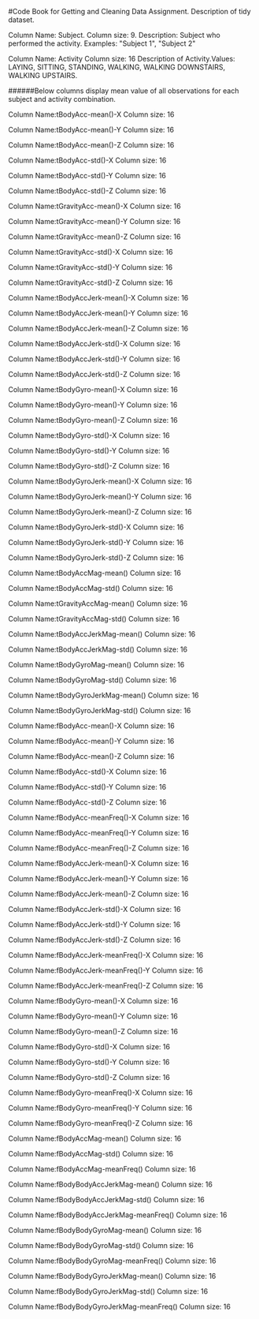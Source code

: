 #Code Book for Getting and Cleaning Data Assignment. Description of tidy dataset.


Column Name: Subject. Column size: 9. 
Description: Subject who performed the activity. Examples:  "Subject 1", "Subject 2"

Column Name: Activity Column size: 16 
Description of Activity.Values: LAYING, SITTING, STANDING, WALKING, WALKING DOWNSTAIRS, WALKING UPSTAIRS.
   

######Below columns display mean value of all observations for each subject and activity combination. 

   
Column Name:tBodyAcc-mean()-X 	Column size: 16
	

Column Name:tBodyAcc-mean()-Y 	Column size: 16
	

Column Name:tBodyAcc-mean()-Z 	Column size: 16
	

Column Name:tBodyAcc-std()-X 	Column size: 16
	

Column Name:tBodyAcc-std()-Y	Column size: 16
	

Column Name:tBodyAcc-std()-Z	Column size: 16
	

Column Name:tGravityAcc-mean()-X	Column size: 16
	

Column Name:tGravityAcc-mean()-Y	Column size: 16
	

Column Name:tGravityAcc-mean()-Z	Column size: 16
	

Column Name:tGravityAcc-std()-X	Column size: 16 
	

Column Name:tGravityAcc-std()-Y	Column size: 16 
	

Column Name:tGravityAcc-std()-Z	Column size: 16 
	

Column Name:tBodyAccJerk-mean()-X	Column size: 16
	
	
Column Name:tBodyAccJerk-mean()-Y	Column size: 16
	
	
Column Name:tBodyAccJerk-mean()-Z	Column size: 16 
	
	
Column Name:tBodyAccJerk-std()-X 	Column size: 16
	
	
Column Name:tBodyAccJerk-std()-Y 	Column size: 16
	
	
Column Name:tBodyAccJerk-std()-Z 	Column size: 16
	
	
Column Name:tBodyGyro-mean()-X 	Column size: 16
	
	
Column Name:tBodyGyro-mean()-Y 	Column size: 16
	
	
Column Name:tBodyGyro-mean()-Z	Column size: 16
	
	
Column Name:tBodyGyro-std()-X 	Column size: 16
	
	
Column Name:tBodyGyro-std()-Y	Column size: 16
	
	
Column Name:tBodyGyro-std()-Z	Column size: 16
	
	
Column Name:tBodyGyroJerk-mean()-X	Column size: 16 
	
	
Column Name:tBodyGyroJerk-mean()-Y	Column size: 16
	
	
Column Name:tBodyGyroJerk-mean()-Z	Column size: 16 
	
	
Column Name:tBodyGyroJerk-std()-X	Column size: 16
	
	
Column Name:tBodyGyroJerk-std()-Y 	Column size: 16
	
	
Column Name:tBodyGyroJerk-std()-Z	Column size: 16
	
	
Column Name:tBodyAccMag-mean()	Column size: 16
	
	
Column Name:tBodyAccMag-std() 	Column size: 16
	
	
Column Name:tGravityAccMag-mean()	Column size: 16
	
	
Column Name:tGravityAccMag-std()	Column size: 16
	
	
Column Name:tBodyAccJerkMag-mean()	Column size: 16
	
	
Column Name:tBodyAccJerkMag-std() 	Column size: 16
	
	
Column Name:tBodyGyroMag-mean() 	Column size: 16
	
	
Column Name:tBodyGyroMag-std()	Column size: 16
	
	
Column Name:tBodyGyroJerkMag-mean()	Column size: 16
	
	
Column Name:tBodyGyroJerkMag-std() 	Column size: 16
	
	
Column Name:fBodyAcc-mean()-X 	Column size: 16
	
	
Column Name:fBodyAcc-mean()-Y 	Column size: 16
	
	
Column Name:fBodyAcc-mean()-Z 	Column size: 16
	

Column Name:fBodyAcc-std()-X	Column size: 16
	

Column Name:fBodyAcc-std()-Y 	Column size: 16
	
	
Column Name:fBodyAcc-std()-Z 	Column size: 16
	
	
Column Name:fBodyAcc-meanFreq()-X	Column size: 16
	
	
Column Name:fBodyAcc-meanFreq()-Y	Column size: 16
	
	
Column Name:fBodyAcc-meanFreq()-Z	Column size: 16 
	
	
Column Name:fBodyAccJerk-mean()-X	Column size: 16 
	
	
Column Name:fBodyAccJerk-mean()-Y	Column size: 16 
	
	
Column Name:fBodyAccJerk-mean()-Z	Column size: 16 
	
	
Column Name:fBodyAccJerk-std()-X	Column size: 16
	
	
Column Name:fBodyAccJerk-std()-Y	Column size: 16
	
	
Column Name:fBodyAccJerk-std()-Z 	Column size: 16
	
	
Column Name:fBodyAccJerk-meanFreq()-X	Column size: 16 
	
	
Column Name:fBodyAccJerk-meanFreq()-Y	Column size: 16
	
	
Column Name:fBodyAccJerk-meanFreq()-Z	Column size: 16 
	
	
Column Name:fBodyGyro-mean()-X 	Column size: 16
	
	
Column Name:fBodyGyro-mean()-Y 	Column size: 16
	
	
Column Name:fBodyGyro-mean()-Z 	Column size: 16
	
	
Column Name:fBodyGyro-std()-X 	Column size: 16
	
	
Column Name:fBodyGyro-std()-Y 	Column size: 16
	
	
Column Name:fBodyGyro-std()-Z 	Column size: 16
	
	
Column Name:fBodyGyro-meanFreq()-X	Column size: 16
	
	
Column Name:fBodyGyro-meanFreq()-Y 	Column size: 16
	
	
Column Name:fBodyGyro-meanFreq()-Z 	Column size: 16
	
	
Column Name:fBodyAccMag-mean()	Column size: 16
	
	
Column Name:fBodyAccMag-std() 	Column size: 16
	
	
Column Name:fBodyAccMag-meanFreq()	Column size: 16
	
	
Column Name:fBodyBodyAccJerkMag-mean()	Column size: 16
	
	
Column Name:fBodyBodyAccJerkMag-std() 	Column size: 16
	
	
Column Name:fBodyBodyAccJerkMag-meanFreq() 	Column size: 16
	
	
Column Name:fBodyBodyGyroMag-mean() 	Column size: 16
	
	
Column Name:fBodyBodyGyroMag-std() 		Column size: 16
	
	
Column Name:fBodyBodyGyroMag-meanFreq()	Column size: 16
	
	
Column Name:fBodyBodyGyroJerkMag-mean()	Column size: 16 
	
	
Column Name:fBodyBodyGyroJerkMag-std()	Column size: 16
	
	
Column Name:fBodyBodyGyroJerkMag-meanFreq()	Column size: 16
	






